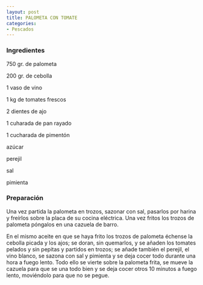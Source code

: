 ```yaml
---
layout: post
title: PALOMETA CON TOMATE
categories:
- Pescados
---
```

<h3>Ingredientes</h3>
750 gr. de palometa

200 gr. de cebolla

1 vaso de vino

1 kg de tomates frescos

2 dientes de ajo

1 cuharada de pan rayado

1 cucharada de pimentón

azúcar

perejil

sal

pimienta

<h3>Preparación</h3>
Una vez partida la palometa en trozos, sazonar con sal, pasarlos por harina y freírlos sobre la placa de su cocina eléctrica. Una vez fritos los trozos de palometa póngalos en una cazuela de barro.

En el mismo aceite en que se haya frito los trozos de palometa échense la cebolla picada y los ajos; se doran, sin quemarlos, y se añaden los tomates pelados y sin pepitas y partidos en trozos; se añade también el perejil, el vino blanco, se sazona con sal y pimienta y se deja cocer todo durante una hora a fuego lento. Todo ello se vierte sobre la palometa frita, se mueve la cazuela para que se una todo bien y se deja cocer otros 10 minutos a fuego lento, moviéndolo para que no se pegue.